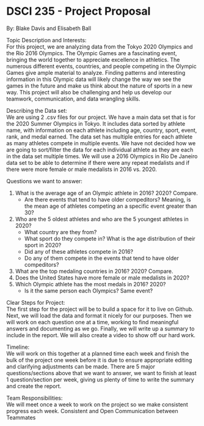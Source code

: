 # DSCI 235 - Project Proposal
By: Blake Davis and Elisabeth Ball

Topic Description and Interests: <br>
For this project, we are analyzing data from the Tokyo 2020 Olympics and the Rio 2016 Olympics. The Olympic Games are a fascinating event, bringing the world together to appreciate excellence in athletics. The numerous different events, countries, and people competing in the Olympic Games give ample material to analyze. Finding patterns and interesting information in this Olympic data will likely change the way we see the games in the future and make us think about the nature of sports in a new way. This project will also be challenging and help us develop our teamwork, communication, and data wrangling skills.

Describing the Data set: <br>
	We are using 2 .csv files for our project. We have a main data set that is for the 2020 Summer Olympics in Tokyo. It includes data sorted by athlete name, with information on each athlete including age, country, sport, event, rank, and medal earned. The data set has multiple entries for each athlete as many athletes compete in multiple events. We have not decided how we are going to sort/filter the data for each individual athlete as they are each in the data set multiple times. We will use a 2016 Olympics in Rio De Janeiro data set to be able to determine if there were any repeat medalists and if there were more female or male medalists in 2016 vs. 2020.

Questions we want to answer: <br>
1. What is the average age of an Olympic athlete in 2016? 2020? Compare. <br>
   - Are there events that tend to have older compeditors? Meaning, is the mean age of athletes competing an a specific event greater than 30?<br>
6. Who are the 5 oldest athletes and who are the 5 youngest athletes in 2020? <br>
   - What country are they from? <br>
   - What sport do they compete in? What is the age distribution of their sport in 2020? <br>
   - Did any of these athletes compete in 2016?
   - Do any of them compete in the events that tend to have older compeditors?
3. What are the top medaling countries in 2016? 2020? Compare. <br>
4. Does the United States have more female or male medalists in 2020? <br>
5. Which Olympic athlete has the most medals in 2016? 2020? <br>
   - Is it the same person each Olympics? Same event? <br>

Clear Steps for Project: <br>
The first step for the project will be to build a space for it to live on Github. Next, we will load the data and format it nicely for our purposes. Then we will work on each question one at a time, working to find meaningful answers and documenting as we go. Finally, we will write up a summary to include in the report. We will also create a video to show off our hard work.

Timeline: <br>
We will work on this together at a planned time each week and finish the bulk of the project one week before it is due to ensure appropriate editing and clarifying adjustments can be made. There are 5 major questions/sections above that we want to answer, we want to finish at least 1 question/section per week, giving us plenty of time to write the summary and create the report.

Team Responsibilities:<br>
We will meet once a week to work on the project so we make consistent progress each week. 
Consistent and Open Communication between Teammates

